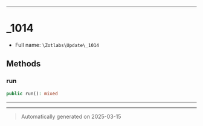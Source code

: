 ***

# _1014





* Full name: `\Zotlabs\Update\_1014`




## Methods


### run



```php
public run(): mixed
```












***


***
> Automatically generated on 2025-03-15
